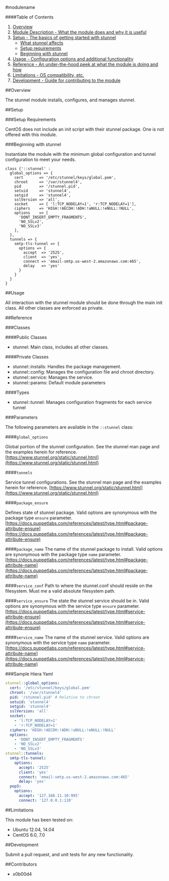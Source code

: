 #modulename

####Table of Contents

1. [Overview](#overview)
2. [Module Description - What the module does and why it is useful](#module-description)
3. [Setup - The basics of getting started with stunnel](#setup)
    * [What stunnel affects](#what-stunnel-affects)
    * [Setup requirements](#setup-requirements)
    * [Beginning with stunnel](#beginning-with-stunnel)
4. [Usage - Configuration options and additional functionality](#usage)
5. [Reference - An under-the-hood peek at what the module is doing and how](#reference)
5. [Limitations - OS compatibility, etc.](#limitations)
6. [Development - Guide for contributing to the module](#development)

##Overview

The stunnel module installs, configures, and manages stunnel.

##Setup

###Setup Requirements

CentOS does not include an init script with their stunnel package. One is not
offered with this module.

###Beginning with stunnel

Instantiate the module with the minimum global configuration and tunnel
configuration to meet your needs.

```puppet
class {'::stunnel' :
  global_options => {
    cert       => '/etc/stunnel/keys/global.pem',
    chroot     => '/var/stunnel4',
    pid        => '/stunnel.pid',
    setuid     => 'stunnel4',
    setgid     => 'stunnel4',
    sslVersion => 'all',
    socket     => [ 'l:TCP_NODELAY=1', 'r:TCP_NODELAY=1'],
    ciphers    => 'HIGH:!AECDH:!ADH:!aNULL:!eNULL:!NULL',
    options    => [
      'DONT_INSERT_EMPTY_FRAGMENTS',
      'NO_SSLv2',
      'NO_SSLv3'
    ],
  },
  tunnels => {
    smtp-tls-tunnel => {
      options => {
        accept  => '2525',
        client  => 'yes',
        connect => 'email-smtp.us-west-2.amazonaws.com:465',
        delay   => 'yes'
      }
    }
  }
}
```

##Usage

All interaction with the stunnel module should be done through the main init class. All other classes are enforced as private.

##Reference

###Classes

####Public Classes

* stunnel: Main class, includes all other classes.

####Private Classes

* stunnel::installs: Handles the package management.
* stunnel::config: Manages the configuration file and chroot directory.
* stunnel::service: Manages the service.
* stunnel::params: Default module parameters

####Types
* stunnel::tunnel: Manages configuration fragments for each service tunnel

###Parameters

The following parameters are available in the `::stunnel` class:

####`global_options`

Global portion of the stunnel configuration. See the stunnel man page and the examples herein for reference.
[https://www.stunnel.org/static/stunnel.html](https://www.stunnel.org/static/stunnel.html)

####`tunnels`

Service tunnel configurations. See the stunnel man page and the examples herein for reference.
[https://www.stunnel.org/static/stunnel.html](https://www.stunnel.org/static/stunnel.html)

####`package_ensure`

Defines state of stunnel package. Valid options are synonymous with the package type `ensure` parameter.
[https://docs.puppetlabs.com/references/latest/type.html#package-attribute-ensure](https://docs.puppetlabs.com/references/latest/type.html#package-attribute-ensure)

####`package_name`
The name of the stunnel package to install. Valid options are synonymous with the package type `name` parameter.
[https://docs.puppetlabs.com/references/latest/type.html#package-attribute-name](https://docs.puppetlabs.com/references/latest/type.html#package-attribute-name)

####`service_conf`
Path to where the stunnel.conf should reside on the filesystem. Must me a valid absolute filesystem path.

####`service_ensure`
The state the stunnel service should be in. Valid options are synonymous with the service type `ensure` parameter.
[https://docs.puppetlabs.com/references/latest/type.html#service-attribute-ensure](https://docs.puppetlabs.com/references/latest/type.html#service-attribute-ensure)

####`service_name`
The name of the stunnel service. Valid options are synonymous with the service type `name` parameter.
[https://docs.puppetlabs.com/references/latest/type.html#service-attribute-name](https://docs.puppetlabs.com/references/latest/type.html#service-attribute-name)

###Sample Hiera Yaml

```yaml
stunnel::global_options:
  cert: '/etc/stunnel/keys/global.pem'
  chroot: '/var/stunnel4'
  pid: '/stunnel.pid' # Relative to chroot
  setuid: 'stunnel4'
  setgid: 'stunnel4'
  sslVersion: 'all'
  socket:
    - 'l:TCP_NODELAY=1'
    - 'r:TCP_NODELAY=1'
  ciphers: 'HIGH:!AECDH:!ADH:!aNULL:!eNULL:!NULL'
  options:
    - 'DONT_INSERT_EMPTY_FRAGMENTS'
    - 'NO_SSLv2'
    - 'NO_SSLv3'
stunnel::tunnels:
  smtp-tls-tunnel:
    options:
      accept: '2525'
      client: 'yes'
      connect: 'email-smtp.us-west-2.amazonaws.com:465'
      delay: 'yes'
  pop3:
    options:
      accept: '127.168.11.10:995'
      connect: '127.0.0.1:110'
```

##Limitations

This module has been tested on:
* Ubuntu 12.04, 14.04
* CentOS 6.0, 7.0

##Development

Submit a pull request, and unit tests for any new functionality.

##Contributors
* x0b00d4
